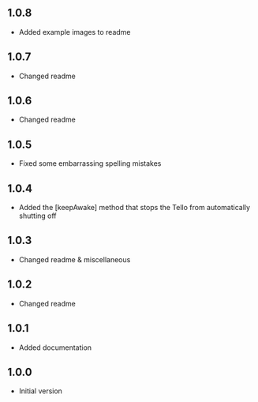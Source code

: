 ## 1.0.8

- Added example images to readme

## 1.0.7

- Changed readme

## 1.0.6

- Changed readme

## 1.0.5

- Fixed some embarrassing spelling mistakes

## 1.0.4

- Added the [keepAwake] method that stops the Tello from automatically shutting off

## 1.0.3

- Changed readme & miscellaneous

## 1.0.2

- Changed readme

## 1.0.1

- Added documentation

## 1.0.0

- Initial version